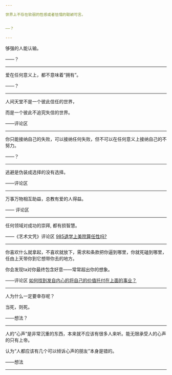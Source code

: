```yaml
---

世界上不存在软弱的性感或者怯懦的聪颖可言。


——？

---
```


够强的人能认输。


——？

---

爱在任何意义上，都不意味着“拥有”。


——？

---


人间天堂不是一个彼此信任的世界，

而是一个彼此不追究失信的世界。


——评论区

---


你只能接纳自己的失败，可以接纳任何失败，但不可以在任何意义上接纳自己的不努力。


——？

---

逃避是伪装成选择的没有选择。


——评论区

---

万事万物相互助益，总教有爱的人得益。


—— 评论区

---

任何领域对成功的崇拜, 都有损智慧。


——《艺术文凭》评论区
[985退学上美院算任性吗?](https://www.zhihu.com/question/478421187/answer/2050093266)

---

你喜欢什么就拿起，不喜欢就放下，需求和条款把你逼到哪里，你就死磕到哪里，任由上天带你到它想带你去的地方。

你会发现ta对你最终包含好意——常常超出你的想象。


——评论区
[如何找到发自内心的将自己的价值托付在上面的事业？](https://zhuanlan.zhihu.com/p/397031814)

---

人为什么一定要幸存呢？

当死，则死。


——想法？

---

人的“心声”是非常沉重的东西，本来就不应该有很多人来听。能无限承受人的心声的只有上帝。

认为“人都应该有几个可以倾诉心声的朋友”本身是错的。


——想法

---